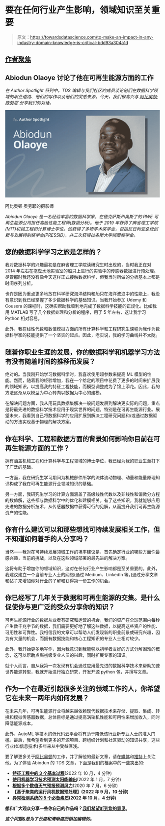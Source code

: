 # 要在任何行业产生影响，领域知识至关重要

> 原文：<https://towardsdatascience.com/to-make-an-impact-in-any-industry-domain-knowledge-is-critical-bdd93a304a1d>

## [作者聚焦](https://towardsdatascience.com/tagged/author-spotlights)

## Abiodun Olaoye 讨论了他在可再生能源方面的工作

*在 Author Spotlight 系列中，TDS 编辑与我们社区的成员谈论他们在数据科学领域的职业道路、他们的写作以及他们的灵感来源。今天，我们很高兴与* [*阿比奥顿·欧劳耶*](https://medium.com/u/ec14ee65bc42?source=post_page-----bdd93a304a1d--------------------------------) *分享我们的对话。*

![](img/ab7304e40e71cf4ff35fa992c886d1bb.png)

阿比奥顿·奥劳耶的摄影师

*Abiodun Olaoye 是一名经验丰富的数据科学家，在德克萨斯州奥斯丁的 RWE 可再生能源公司担任高级性能工程师(数据分析)。他于 2019 年获得了麻省理工学院(MIT)机械工程和计算博士学位。他获得了多项学术奖学金，包括尼日利亚总统创新与发展特别奖学金(PRESSID)，并三次获得拉各斯大学捐赠奖学金。*

## 您的数据科学学习之旅是怎样的？

我对数据科学的兴趣最初是在麻省理工学院读研究生时出现的，当时我正在对 2014 年左右在拖曳水池实验室的船只上进行的实验中的传感器数据进行预处理。尽管那时我还没有像今天这样正式接触数据科学，但我当时所做的分析基本上都是时间序列分析。

也许是因为重点更多地放在科学研究海洋结构和船只在海洋波浪中的性能上，我没有意识到我已经掌握了多少数据科学的基础知识。当我开始参加 Udemy 和 Cousera 的课程时，这确实帮助我顺利地完成了数据科学技能的正规化。比如我用 MATLAB 写了几个数据处理和分析的程序，用了 5 年左右，这让我学习 Python 相对容易。

此外，我在线性代数和数值模拟方面的所有计算科学和工程研究生课程为我作为数据科学家的技能提供了一个坚实的起点。因此，老实说，我的学习曲线并不太陡。

## 随着你职业生涯的发展，你的数据科学和机器学习方法有没有随着时间的推移而发展？

绝对的。当我刚开始学习数据科学时，我喜欢使用超参数来提高 ML 模型的性能。然而，随着我的经验增加，我在一个给定的项目中花费了更多的时间来扩展我的领域知识，以提高我的特征工程技能，而模型调整成为了锦上添花。因此，我的方法逐渐从以模型为中心转向以数据为中心的建模。

在解决问题方面，我从用玩具数据集解决一般问题发展到解决更实际的问题，重点是将最先进的数据科学技术应用于现实世界的问题，特别是在可再生能源行业。展望未来，我看到自己将数据科学的应用扩展到解决工程研究问题和/或通过数据驱动的方法实现基于物理的解决方案。

## 你在科学、工程和数据方面的背景如何影响你目前在可再生能源方面的工作？

拥有涵盖机械工程和计算科学与工程领域的博士学位，我已经为我的职业生涯打下了广泛的基础。

一方面，我在研究生学习期间为机械部件所学的流体流动物理、动量和能量原理知识构成了我在可再生能源行业领域知识的基础。

另一方面，我研究生学习的计算方面涵盖了高级线性代数以及非线性和偏微分方程的数值解，这些都与数据科学中的优化和建模相关。有了这些知识，我就能够应用先进的数据分析技术，从传感器数据中获得可行的见解，从而提升我们可再生能源资产的性能。

## 你有什么建议可以和那些想找可持续发展相关工作，但不知道如何着手的人分享吗？

当然——我对在可持续发展领域工作的坦率建议是，首先确定行业的哪些方面你最感兴趣，当前的挑战，以及在这些领域部署的最先进的解决方案。

这将有助于增加你的领域知识，这对在任何行业产生影响都是至关重要的。此外，我建议建立一个当前专业人士的网络(通过 Medium、LinkedIn 等。)通过分享文章和帖子来增加你对行业的了解和获得第一份工作的机会。

## 你已经写了几年关于数据和可再生能源的交集。是什么促使你与更广泛的受众分享你的知识？

可再生能源行业的数据从业者有研究和运营的机会，我们的资产在全球范围内每秒产生数千兆字节的数据，我们需要更好地了解这些数据，以提高这些资产的性能、可用性和可靠性。我相信我的文章可以帮助人们发现新的职业前景或研究兴趣，因为有大量的机会，而拥有数据技能和核心工程知识的专业人士相对较少。

此外，我开始更多地写作，因为我意识到我能够以初学者友好的方式分解困难的概念，这可以帮助点燃初级专业人员的兴趣，同时扩展专家的知识。

就个人而言，自从我第一次发现有机会通过应用最先进的数据科学技术来帮助加速世界能源转型，我就开始进行独立研究，开发开源 python 包，并撰写文章。

## 作为一个在最近引起很多关注的领域工作的人，你希望它在未来一两年内如何发展？

在未来几年，可再生能源行业将越来越依赖现代数据技术来存储、提取、集成、转换和模拟传感器数据，总体目标是通过提高涡轮机性能和可用性来增加收入，同时降低能源成本。

此外，AutoML 等技术的低代码云平台将有助于降低该行业新专业人士的准入门槛。最后，我希望看到更多的开源项目、跨组织计划和社区驱动的知识共享，这些行业(如信息技术)多年来从中受益匪浅。

要了解更多关于[阿比奥顿](https://medium.com/u/ec14ee65bc42?source=post_page-----bdd93a304a1d--------------------------------)的工作，并了解他的最新文章，请在[媒体](https://aolaoye.medium.com/)和[推特](https://twitter.com/dualprince)上关注他。为了体验 Abiodun 的 TDS 文章，下面是我们的档案中的一些突出的:

*   [**特征工程中的 3 个基本过程**](/3-fundamental-processes-in-feature-engineering-d6b84983754)(2022 年 10 月，4 分钟)
*   [**使用机器学习技术预测太阳能输出**](/predicting-solar-power-output-using-machine-learning-techniques-56e7959acb1f)(2022 年 1 月，7 分钟)
*   [**根据多个数值天气预报预测风力**](/forecasting-wind-power-from-multiple-numerical-weather-predictions-63c9a67cfc5)(2020 年 7 月，6 分钟)
*   [](/clustering-based-data-preprocessing-for-operational-wind-turbines-268e231d90a)****【基于聚类的运行风机数据预处理】(2022 年 9 月，10 分钟)****
*   ****[**异常检测系统的 5 个必备素质**](/5-essential-qualities-of-anomaly-detection-systems-fcd1ec5ee9d5)(2022 年 10 月，4 分钟)****

****想和广大观众分享一些你自己的作品吗？[我们希望听到您的意见](http://bit.ly/write-for-tds)。****

*****这个问题&是为了长度和清晰度而稍加编辑的。*****